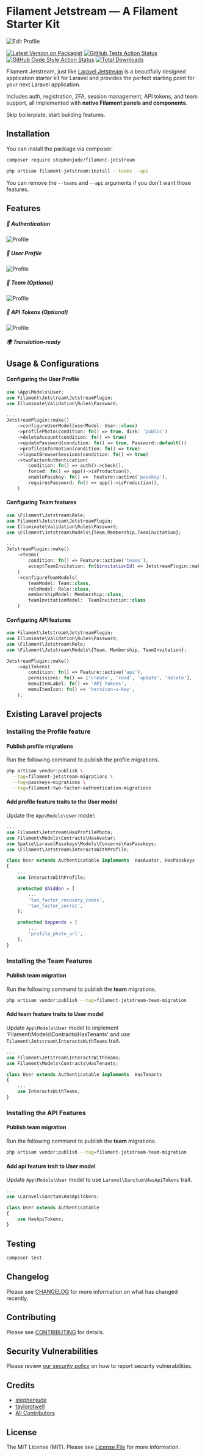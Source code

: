 # Filament Jetstream — A Filament Starter Kit

![Edit Profile](https://raw.githubusercontent.com/stephenjude/filament-jetstream/main/art/banner.jpg)

[![Latest Version on Packagist](https://img.shields.io/packagist/v/stephenjude/filament-jetstream.svg?style=flat-square)](https://packagist.org/packages/stephenjude/filament-jetstream)
[![GitHub Tests Action Status](https://img.shields.io/github/actions/workflow/status/stephenjude/filament-jetstream/run-tests.yml?branch=main&label=tests&style=flat-square)](https://github.com/stephenjude/filament-jetstream/actions?query=workflow%3Arun-tests+branch%3Amain)
[![GitHub Code Style Action Status](https://img.shields.io/github/actions/workflow/status/stephenjude/filament-jetstream/fix-php-code-styling.yml?branch=main&label=code%20style&style=flat-square)](https://github.com/stephenjude/filament-jetstream/actions?query=workflow%3A"Fix+PHP+code+style+issues"+branch%3Amain)
[![Total Downloads](https://img.shields.io/packagist/dt/stephenjude/filament-jetstream.svg?style=flat-square)](https://packagist.org/packages/stephenjude/filament-jetstream)

Filament Jetstream, just like [Laravel Jetstream](https://jetstream.laravel.com/introduction.html) is a beautifully designed application starter kit for Laravel and provides the perfect starting point for your next Laravel application.

Includes auth, registration, 2FA, session management, API tokens, and team support, all implemented with **native Filament panels and components**. 

Skip boilerplate, start building features.

## Installation

You can install the package via composer:

```bash
composer require stephenjude/filament-jetstream

php artisan filament-jetstream:install --teams --api
```
You can remove the `--teams` and `--api` arguments if you don't want those features.

## Features

##### 🔐 Authentication
![Profile](https://raw.githubusercontent.com/stephenjude/filament-jetstream/main/art/login.jpeg)

##### 👤 User Profile
![Profile](https://raw.githubusercontent.com/stephenjude/filament-jetstream/main/art/profile.jpeg)

##### 👥 Team (Optional)
![Profile](https://raw.githubusercontent.com/stephenjude/filament-jetstream/main/art/team.jpeg)

##### 🔑 API Tokens (Optional)
![Profile](https://raw.githubusercontent.com/stephenjude/filament-jetstream/main/art/tokens.jpeg)

##### 🌍 Translation-ready

## Usage & Configurations

#### Configuring the User Profile
```php
use \App\Models\User;
use Filament\Jetstream\JetstreamPlugin;
use Illuminate\Validation\Rules\Password;

...
JetstreamPlugin::make()
    ->configureUserModel(userModel: User::class)
    ->profilePhoto(condition: fn() => true, disk: 'public')
    ->deleteAccount(condition: fn() => true)
    ->updatePassword(condition: fn() => true, Password::default())
    ->profileInformation(condition: fn() => true)
    ->logoutBrowserSessions(condition: fn() => true)
    ->twoFactorAuthentication(
        condition: fn() => auth()->check(),
        forced: fn() => app()->isProduction(),
        enablePasskey: fn() =>  Feature::active('passkey'),
        requiresPassword: fn() => app()->isProduction(),
    )
```

#### Configuring Team features

```php
use \Filament\Jetstream\Role;
use Filament\Jetstream\JetstreamPlugin;
use Illuminate\Validation\Rules\Password;
use \Filament\Jetstream\Models\{Team,Membership,TeamInvitation};

...
JetstreamPlugin::make()
    ->teams(
        condition: fn() => Feature::active('teams'), 
        acceptTeamInvitation: fn($invitationId) => JetstreamPlugin::make()->defaultAcceptTeamInvitation()
    )
    ->configureTeamModels(
        teamModel: Team::class,
        roleModel: Role::class,
        membershipModel: Membership::class,
        teamInvitationModel:  TeamInvitation::class
    )
```

#### Configuring API features
```php
use Filament\Jetstream\JetstreamPlugin;
use Illuminate\Validation\Rules\Password;
use \Filament\Jetstream\Role;
use \Filament\Jetstream\Models\{Team, Membership, TeamInvitation};

JetstreamPlugin::make()
    ->apiTokens(
        condition: fn() => Feature::active('api'), 
        permissions: fn() => ['create', 'read', 'update', 'delete'],
        menuItemLabel: fn() => 'API Tokens',
        menuItemIcon: fn() => 'heroicon-o-key',
    ),
```

## Existing Laravel projects

### Installing the Profile feature

#### Publish profile migrations
Run the following command to publish the profile migrations.

```bash
php artisan vendor:publish \
  --tag=filament-jetstream-migrations \
  --tag=passkeys-migrations \
  --tag=filament-two-factor-authentication-migrations
```

#### Add profile feature traits to the User model
Update the `App\Models\User` model:

```php
...
use Filament\Jetstream\HasProfilePhoto;
use Filament\Models\Contracts\HasAvatar;
use Spatie\LaravelPasskeys\Models\Concerns\HasPasskeys;
use \Filament\Jetstream\InteractsWIthProfile;

class User extends Authenticatable implements  HasAvatar, HasPasskeys
{
    ...
    use InteractsWIthProfile;

    protected $hidden = [
        ...
        'two_factor_recovery_codes',
        'two_factor_secret',
    ];

    protected $appends = [
        ...
        'profile_photo_url',
    ];
}
```

### Installing the Team Features

#### Publish team migration
Run the following command to publish the **team** migrations.
```bash
php artisan vendor:publish --tag=filament-jetstream-team-migration
```

#### Add team feature traits to User model
Update `App\Models\User` model to implement 'Filament\Models\Contracts\HasTenants' and use `Filament\Jetstream\InteractsWithTeams` trait.

```php
...
use Filament\Jetstream\InteractsWithTeams;
use Filament\Models\Contracts\HasTenants;

class User extends Authenticatable implements  HasTenants
{
    ...
    use InteractsWithTeams;
}

```

### Installing the API Features
#### Publish team migration
Run the following command to publish the **team** migrations.
```bash
php artisan vendor:publish --tag=filament-jetstream-team-migration
```

#### Add api feature trait to User model
Update `App\Models\User` model to  use `Laravel\Sanctum\HasApiTokens` trait.
```php
...
use \Laravel\Sanctum\HasApiTokens;

class User extends Authenticatable 
{
    use HasApiTokens;
}

```

## Testing

```bash
composer test
```

## Changelog

Please see [CHANGELOG](CHANGELOG.md) for more information on what has changed recently.

## Contributing

Please see [CONTRIBUTING](.github/CONTRIBUTING.md) for details.

## Security Vulnerabilities

Please review [our security policy](../../security/policy) on how to report security vulnerabilities.

## Credits

- [stephenjude](https://github.com/stephenjude)
- [taylorotwell](https://github.com/taylorotwell)
- [All Contributors](../../contributors)

## License

The MIT License (MIT). Please see [License File](LICENSE.md) for more information.
